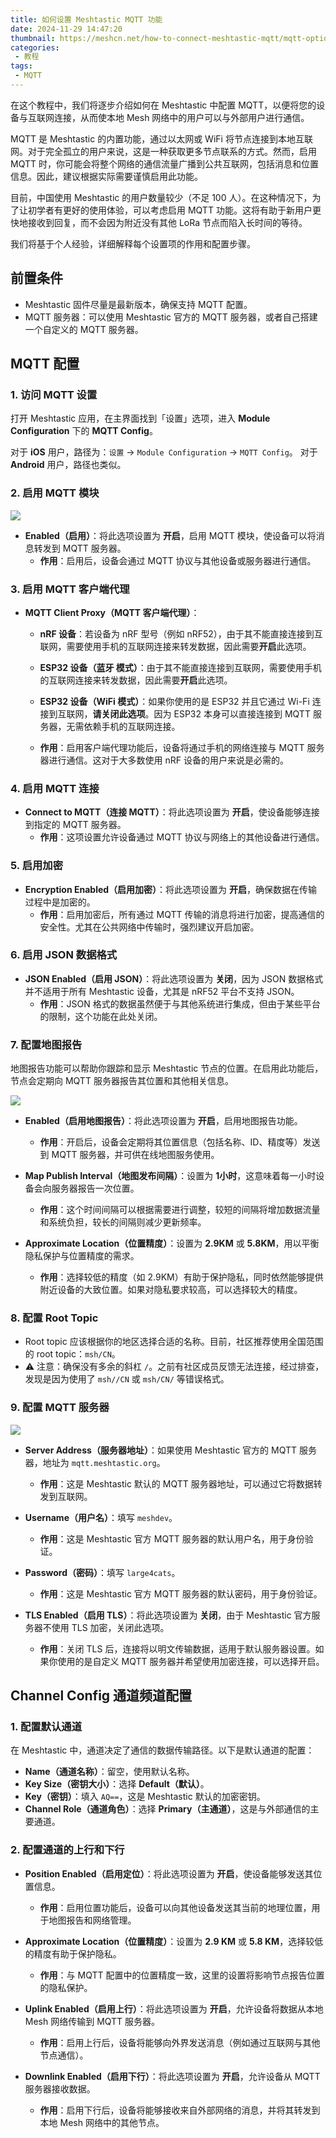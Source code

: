 ```yaml
---
title: 如何设置 Meshtastic MQTT 功能
date: 2024-11-29 14:47:20
thumbnail: https://meshcn.net/how-to-connect-meshtastic-mqtt/mqtt-options-config-screenshot-ios.webp
categories:
 - 教程
tags:
 - MQTT
---
```


在这个教程中，我们将逐步介绍如何在 Meshtastic 中配置 MQTT，以便将您的设备与互联网连接，从而使本地 Mesh 网络中的用户可以与外部用户进行通信。

MQTT 是 Meshtastic 的内置功能，通过以太网或 WiFi 将节点连接到本地互联网。对于完全孤立的用户来说，这是一种获取更多节点联系的方式。然而，启用 MQTT 时，你可能会将整个网络的通信流量广播到公共互联网，包括消息和位置信息。因此，建议根据实际需要谨慎启用此功能。

目前，中国使用 Meshtastic 的用户数量较少（不足 100 人）。在这种情况下，为了让初学者有更好的使用体验，可以考虑启用 MQTT 功能。这将有助于新用户更快地接收到回复，而不会因为附近没有其他 LoRa 节点而陷入长时间的等待。

我们将基于个人经验，详细解释每个设置项的作用和配置步骤。

## 前置条件

- Meshtastic 固件尽量是最新版本，确保支持 MQTT 配置。
- MQTT 服务器：可以使用 Meshtastic 官方的 MQTT 服务器，或者自己搭建一个自定义的 MQTT 服务器。

## MQTT 配置

### 1. 访问 MQTT 设置
打开 Meshtastic 应用，在主界面找到「设置」选项，进入 **Module Configuration** 下的 **MQTT Config**。

对于 **iOS** 用户，路径为：`设置` -> `Module Configuration` -> `MQTT Config`。
对于 **Android** 用户，路径也类似。

### 2. 启用 MQTT 模块

![](./how-to-connect-meshtastic-mqtt/mqtt-options-config-screenshot-ios.webp)

- **Enabled（启用）**：将此选项设置为 **开启**，启用 MQTT 模块，使设备可以将消息转发到 MQTT 服务器。
  - **作用**：启用后，设备会通过 MQTT 协议与其他设备或服务器进行通信。
  
### 3. 启用 MQTT 客户端代理

- **MQTT Client Proxy（MQTT 客户端代理）**：
  - **nRF 设备**：若设备为 nRF 型号（例如 nRF52），由于其不能直接连接到互联网，需要使用手机的互联网连接来转发数据，因此需要**开启**此选项。
  - **ESP32 设备（蓝牙 模式）**：由于其不能直接连接到互联网，需要使用手机的互联网连接来转发数据，因此需要**开启**此选项。
  - **ESP32 设备（WiFi 模式）**：如果你使用的是 ESP32 并且它通过 Wi-Fi 连接到互联网，**请关闭此选项**。因为 ESP32 本身可以直接连接到 MQTT 服务器，无需依赖手机的互联网连接。
  
  - **作用**：启用客户端代理功能后，设备将通过手机的网络连接与 MQTT 服务器进行通信。这对于大多数使用 nRF 设备的用户来说是必需的。

### 4. 启用 MQTT 连接

- **Connect to MQTT（连接 MQTT）**：将此选项设置为 **开启**，使设备能够连接到指定的 MQTT 服务器。
  - **作用**：这项设置允许设备通过 MQTT 协议与网络上的其他设备进行通信。

### 5. 启用加密

- **Encryption Enabled（启用加密）**：将此选项设置为 **开启**，确保数据在传输过程中是加密的。
  - **作用**：启用加密后，所有通过 MQTT 传输的消息将进行加密，提高通信的安全性。尤其在公共网络中传输时，强烈建议开启加密。

### 6. 启用 JSON 数据格式

- **JSON Enabled（启用 JSON）**：将此选项设置为 **关闭**，因为 JSON 数据格式并不适用于所有 Meshtastic 设备，尤其是 nRF52 平台不支持 JSON。
  - **作用**：JSON 格式的数据虽然便于与其他系统进行集成，但由于某些平台的限制，这个功能在此处关闭。

### 7. 配置地图报告

地图报告功能可以帮助你跟踪和显示 Meshtastic 节点的位置。在启用此功能后，节点会定期向 MQTT 服务器报告其位置和其他相关信息。

![](./how-to-connect-meshtastic-mqtt/mqtt-map-report-meshtastic-screenshot.webp)

- **Enabled（启用地图报告）**：将此选项设置为 **开启**，启用地图报告功能。
  - **作用**：开启后，设备会定期将其位置信息（包括名称、ID、精度等）发送到 MQTT 服务器，并可供在线地图服务使用。

- **Map Publish Interval（地图发布间隔）**：设置为 **1小时**，这意味着每一小时设备会向服务器报告一次位置。
  - **作用**：这个时间间隔可以根据需要进行调整，较短的间隔将增加数据流量和系统负担，较长的间隔则减少更新频率。

- **Approximate Location（位置精度）**：设置为 **2.9KM** 或 **5.8KM**，用以平衡隐私保护与位置精度的需求。
  - **作用**：选择较低的精度（如 2.9KM）有助于保护隐私，同时依然能够提供附近设备的大致位置。如果对隐私要求较高，可以选择较大的精度。

### 8. 配置 Root Topic

- Root topic 应该根据你的地区选择合适的名称。目前，社区推荐使用全国范围的 root topic：`msh/CN`。
- ⚠ 注意：确保没有多余的斜杠 `/`。之前有社区成员反馈无法连接，经过排查，发现是因为使用了 `msh//CN` 或 `msh/CN/` 等错误格式。

### 9. 配置 MQTT 服务器

![](./how-to-connect-meshtastic-mqtt/apple_mqtt_server_screenshot.webp)

- **Server Address（服务器地址）**：如果使用 Meshtastic 官方的 MQTT 服务器，地址为 `mqtt.meshtastic.org`。
  - **作用**：这是 Meshtastic 默认的 MQTT 服务器地址，可以通过它将数据转发到互联网。

- **Username（用户名）**：填写 `meshdev`。
  - **作用**：这是 Meshtastic 官方 MQTT 服务器的默认用户名，用于身份验证。

- **Password（密码）**：填写 `large4cats`。
  - **作用**：这是 Meshtastic 官方 MQTT 服务器的默认密码，用于身份验证。

- **TLS Enabled（启用 TLS）**：将此选项设置为 **关闭**，由于 Meshtastic 官方服务器不使用 TLS 加密，关闭此选项。
  - **作用**：关闭 TLS 后，连接将以明文传输数据，适用于默认服务器设置。如果你使用的是自定义 MQTT 服务器并希望使用加密连接，可以选择开启。

## Channel Config 通道频道配置

### 1. 配置默认通道

在 Meshtastic 中，通道决定了通信的数据传输路径。以下是默认通道的配置：

- **Name（通道名称）**：留空，使用默认名称。
- **Key Size（密钥大小）**：选择 **Default（默认）**。
- **Key（密钥）**：填入 `AQ==`，这是 Meshtastic 默认的加密密钥。
- **Channel Role（通道角色）**：选择 **Primary（主通道）**，这是与外部通信的主要通道。

### 2. 配置通道的上行和下行

- **Position Enabled（启用定位）**：将此选项设置为 **开启**，使设备能够发送其位置信息。
  - **作用**：启用位置功能后，设备可以向其他设备发送其当前的地理位置，用于地图报告和网络管理。

- **Approximate Location（位置精度）**：设置为 **2.9 KM** 或 **5.8 KM**，选择较低的精度有助于保护隐私。
  - **作用**：与 MQTT 配置中的位置精度一致，这里的设置将影响节点报告位置的隐私保护。

- **Uplink Enabled（启用上行）**：将此选项设置为 **开启**，允许设备将数据从本地 Mesh 网络传输到 MQTT 服务器。
  - **作用**：启用上行后，设备将能够向外界发送消息（例如通过互联网与其他节点通信）。

- **Downlink Enabled（启用下行）**：将此选项设置为 **开启**，允许设备从 MQTT 服务器接收数据。
  - **作用**：启用下行后，设备将能够接收来自外部网络的消息，并将其转发到本地 Mesh 网络中的其他节点。